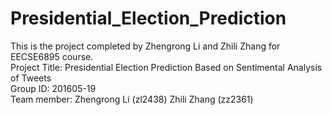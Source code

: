# Presidential_Election_Prediction
This is the project completed by Zhengrong Li and Zhili Zhang for EECSE6895 course.                        
Project Title: Presidential Election Prediction Based on Sentimental Analysis of Tweets                         
Group ID: 201605-19                                         
Team member: Zhengrong Li (zl2438)   Zhili Zhang  (zz2361)                     
                                                             
